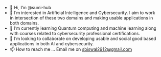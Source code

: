 - 👋 Hi, I’m @sumi-hub
- 👀 I’m interested in Artificial Intelligence and Cybersecurity. I aim to work in intersection of these two domains and making usable applications in both domains.
- 🌱 I’m currently learning Quantum computing and machine learning along with courses related to cybersecurity professional certifications.
- 💞️ I’m looking to collaborate on developing usable and social good based applications in both AI and cybersecurity. 
- 📫 How to reach me ... Email me on sbiswal2912@gmail.com

<!---
sumi-hub/sumi-hub is a ✨ special ✨ repository because its `README.md` (this file) appears on your GitHub profile.
You can click the Preview link to take a look at your changes.
--->
